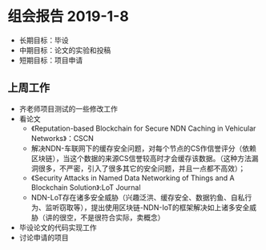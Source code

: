 # 组会报告 2019-1-8
- 长期目标：毕设
- 中期目标：论文的实验和投稿
- 短期目标：项目申请

## 上周工作
- 齐老师项目测试的一些修改工作
- 看论文
   - 《Reputation-based Blockchain for Secure NDN Caching in Vehicular Networks》：CSCN
   - 解决NDN-车联网下的缓存安全问题，对每个节点的CS作信誉评分（依赖区块链），当这个数据的来源CS信誉较高时才会缓存该数据。（这种方法漏洞很多，不严密，引入了很多其它的安全问题，并且一点都不高效）；
   - 《Security Attacks in Named Data Networking of Things and A Blockchain Solution》:LoT Journal
   - NDN-LoT存在诸多安全威胁（兴趣泛洪、缓存安全、数据钓鱼、自私行为、监听窃取等），提出使用区块链-NDN-IoT的框架解决如上诸多安全威胁（讲的很空，不是很符合实际，卖概念）
- 毕设论文的代码实现工作
- 讨论申请的项目

